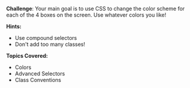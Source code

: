 **Challenge**:
Your main goal is to use CSS to change the color scheme for each of the 4 boxes on the screen. Use whatever colors you like!

**Hints:**
 - Use compound selectors
 - Don't add too many classes!

**Topics Covered:**
 - Colors
 - Advanced Selectors
 - Class Conventions
